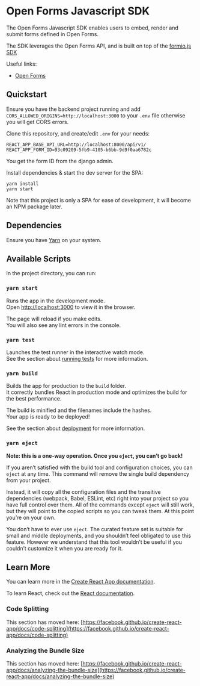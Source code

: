 # Open Forms Javascript SDK

The Open Forms Javascript SDK enables users to embed, render and submit forms defined
in Open Forms.

The SDK leverages the Open Forms API, and is built on top of the
[formio.js SDK](https://github.com/formio/formio.js/)

Useful links:

* [Open Forms](https://github.com/maykinmedia/open-forms)

## Quickstart

Ensure you have the backend project running and add `CORS_ALLOWED_ORIGINS=http://localhost:3000` to your `.env` file
otherwise you will get CORS errors.

Clone this repository, and create/edit `.env` for your needs:

```
REACT_APP_BASE_API_URL=http://localhost:8000/api/v1/
REACT_APP_FORM_ID=93c09209-5fb9-4105-b6bb-9d9f0aa6782c
```

You get the form ID from the django admin.

Install dependencies & start the dev server for the SPA:

```
yarn install
yarn start
```

Note that this project is only a SPA for ease of development, it will become an NPM
package later.

## Dependencies

Ensure you have [Yarn](https://yarnpkg.com/) on your system.

## Available Scripts

In the project directory, you can run:

### `yarn start`

Runs the app in the development mode.\
Open [http://localhost:3000](http://localhost:3000) to view it in the browser.

The page will reload if you make edits.\
You will also see any lint errors in the console.

### `yarn test`

Launches the test runner in the interactive watch mode.\
See the section about [running tests](https://facebook.github.io/create-react-app/docs/running-tests) for more information.

### `yarn build`

Builds the app for production to the `build` folder.\
It correctly bundles React in production mode and optimizes the build for the best performance.

The build is minified and the filenames include the hashes.\
Your app is ready to be deployed!

See the section about [deployment](https://facebook.github.io/create-react-app/docs/deployment) for more information.

### `yarn eject`

**Note: this is a one-way operation. Once you `eject`, you can’t go back!**

If you aren’t satisfied with the build tool and configuration choices, you can `eject` at any time. This command will remove the single build dependency from your project.

Instead, it will copy all the configuration files and the transitive dependencies (webpack, Babel, ESLint, etc) right into your project so you have full control over them. All of the commands except `eject` will still work, but they will point to the copied scripts so you can tweak them. At this point you’re on your own.

You don’t have to ever use `eject`. The curated feature set is suitable for small and middle deployments, and you shouldn’t feel obligated to use this feature. However we understand that this tool wouldn’t be useful if you couldn’t customize it when you are ready for it.

## Learn More

You can learn more in the [Create React App documentation](https://facebook.github.io/create-react-app/docs/getting-started).

To learn React, check out the [React documentation](https://reactjs.org/).

### Code Splitting

This section has moved here: [https://facebook.github.io/create-react-app/docs/code-splitting](https://facebook.github.io/create-react-app/docs/code-splitting)

### Analyzing the Bundle Size

This section has moved here: [https://facebook.github.io/create-react-app/docs/analyzing-the-bundle-size](https://facebook.github.io/create-react-app/docs/analyzing-the-bundle-size)
